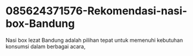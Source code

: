 # 085624371576-Rekomendasi-nasi-box-Bandung
Nasi box lezat Bandung adalah pilihan tepat untuk memenuhi kebutuhan konsumsi dalam berbagai acara, 
